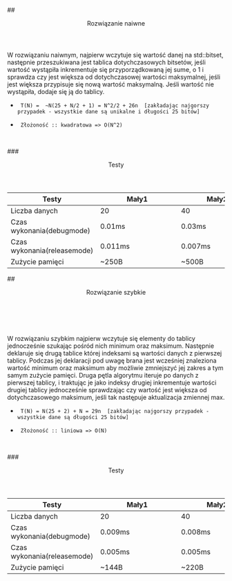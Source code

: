 ##<header> Rozwiązanie naiwne </header>

W rozwiązaniu naiwnym, najpierw wczytuje się wartość 
danej na std::bitset, następnie przeszukiwana jest tablica
dotychczasowych bitsetów, jeśli wartość wystąpiła inkrementuje 
się przyporządkowaną jej sume, o 1 i sprawdza czy jest
większa od dotychczasowej wartości maksymalnej, jeśli 
jest większa przypisuje się nową wartość maksymalną.
Jeśli wartość nie wystąpiła, dodaje się ją do tablicy.


*      T(N) =  ~N(25 + N/2 + 1) = N^2/2 + 26n  [zakładając najgorszy przypadek - wszystkie dane są unikalne i długości 25 bitów]
*      Złożoność :: kwadratowa => O(N^2)
<br />


###<header> Testy </header>
<table>
   <thead>
      <tr>
         <th>Testy</th>
         <th>Mały1</th>
         <th>Mały2</th>
         <th>Średni</th>
         <th>Duży</th>
      </tr>
   </thead>
   <tbody>
      <tr>
         <td>Liczba danych</td>
         <td>20</td>
         <td>40</td>
         <td>1000</td>
         <td>1000000&nbsp;&nbsp;&nbsp;&nbsp;&nbsp;&nbsp;&nbsp;&nbsp;&nbsp;&nbsp;&nbsp;&nbsp;&nbsp;&nbsp;&nbsp;&nbsp;&nbsp;&nbsp;&nbsp;&nbsp;&nbsp;&nbsp;</td>
      </tr>
      <tr>
         <td>Czas wykonania(debugmode)</td>
         <td>0.01ms&nbsp;&nbsp;&nbsp;&nbsp;&nbsp;&nbsp;&nbsp;&nbsp;&nbsp;&nbsp;&nbsp;&nbsp;&nbsp;&nbsp;&nbsp;&nbsp;&nbsp;&nbsp;&nbsp;&nbsp;&nbsp;&nbsp;&nbsp;&nbsp;</td>
         <td>0.03ms&nbsp;&nbsp;&nbsp;&nbsp;&nbsp;&nbsp;&nbsp;&nbsp;&nbsp;&nbsp;&nbsp;&nbsp;&nbsp;&nbsp;&nbsp;&nbsp;&nbsp;&nbsp;&nbsp;&nbsp;&nbsp;&nbsp;&nbsp;</td>
         <td>0.741ms&nbsp;&nbsp;&nbsp;&nbsp;&nbsp;&nbsp;&nbsp;&nbsp;&nbsp;&nbsp;&nbsp;&nbsp;&nbsp;&nbsp;&nbsp;&nbsp;&nbsp;&nbsp;&nbsp;&nbsp;&nbsp;</td>
         <td>6.7min</td>
      </tr>
      <tr>
         <td>Czas wykonania(releasemode)</td>
         <td>0.011ms&nbsp;&nbsp;&nbsp;&nbsp;&nbsp;&nbsp;&nbsp;&nbsp;&nbsp;&nbsp;&nbsp;&nbsp;&nbsp;&nbsp;&nbsp;&nbsp;&nbsp;&nbsp;&nbsp;&nbsp;&nbsp;&nbsp;&nbsp;&nbsp;</td>
         <td>0.007ms&nbsp;&nbsp;&nbsp;&nbsp;&nbsp;&nbsp;&nbsp;&nbsp;&nbsp;&nbsp;&nbsp;&nbsp;&nbsp;&nbsp;&nbsp;&nbsp;&nbsp;&nbsp;&nbsp;&nbsp;&nbsp;&nbsp;&nbsp;</td>
         <td>0.128ms&nbsp;&nbsp;&nbsp;&nbsp;&nbsp;&nbsp;&nbsp;&nbsp;&nbsp;&nbsp;&nbsp;&nbsp;&nbsp;&nbsp;&nbsp;&nbsp;&nbsp;&nbsp;&nbsp;&nbsp;&nbsp;</td>
         <td>15.614s</td>
      </tr>
      <tr>
        <td>Zużycie pamięci</td>
        <td> ~250B   </td>
        <td> ~500B   </td>
        <td> ~12kB   </td>
        <td> ~12MB   </td>
      </tr>
   </tbody>
</table>

##<header> Rozwiązanie szybkie</header>
<br /><br />
W rozwiązaniu szybkim najpierw wczytuje się elementy do tablicy jednocześnie szukając pośród
nich minimum oraz maksimum. Następnie deklaruje się drugą tablice której indeksami są wartości
danych z pierwszej tablicy. Podczas jej deklaracji pod uwagę brana jest wcześniej znaleziona wartość
minimum oraz maksimum aby możliwie zmniejszyć jej zakres a tym samym zużycie pamięci. Druga pętla 
algorytmu iteruje po danych z pierwszej tablicy, i traktując je jako indeksy drugiej inkrementuje 
wartości drugiej tablicy jednocześnie sprawdzając czy wartość jest większa od dotychczasowego maksimum, jeśli
tak następuje aktualizacja zmiennej max.

*      T(N) = N(25 + 2) + N = 29n  [zakładając najgorszy przypadek - wszystkie dane są długości 25 bitów]
*      Złożoność :: liniowa => O(N)


<br />

###<header> Testy</header>
<table>
   <thead>
      <tr>
         <th>Testy</th>
         <th>Mały1</th>
         <th>Mały2</th>
         <th>Średni</th>
         <th>Duży</th>
      </tr>
   </thead>
   <tbody>
      <tr>
         <td>Liczba danych</td>
         <td>20</td>
         <td>40</td>
         <td>1000</td>
         <td>1000000&nbsp;&nbsp;&nbsp;&nbsp;&nbsp;&nbsp;&nbsp;&nbsp;&nbsp;&nbsp;&nbsp;&nbsp;&nbsp;&nbsp;&nbsp;&nbsp;&nbsp;&nbsp;&nbsp;&nbsp;&nbsp;&nbsp;</td>
      </tr>
      <tr>
         <td>Czas wykonania(debugmode)</td>
         <td>0.009ms&nbsp;&nbsp;&nbsp;&nbsp;&nbsp;&nbsp;&nbsp;&nbsp;&nbsp;&nbsp;&nbsp;&nbsp;&nbsp;&nbsp;&nbsp;&nbsp;&nbsp;&nbsp;&nbsp;&nbsp;&nbsp;&nbsp;&nbsp;&nbsp;</td>
         <td>0.008ms&nbsp;&nbsp;&nbsp;&nbsp;&nbsp;&nbsp;&nbsp;&nbsp;&nbsp;&nbsp;&nbsp;&nbsp;&nbsp;&nbsp;&nbsp;&nbsp;&nbsp;&nbsp;&nbsp;&nbsp;&nbsp;&nbsp;&nbsp;</td>
         <td>0.132ms&nbsp;&nbsp;&nbsp;&nbsp;&nbsp;&nbsp;&nbsp;&nbsp;&nbsp;&nbsp;&nbsp;&nbsp;&nbsp;&nbsp;&nbsp;&nbsp;&nbsp;&nbsp;&nbsp;&nbsp;&nbsp;</td>
         <td>322.758ms</td>
      </tr>
      <tr>
         <td>Czas wykonania(releasemode)</td>
         <td>0.005ms&nbsp;&nbsp;&nbsp;&nbsp;&nbsp;&nbsp;&nbsp;&nbsp;&nbsp;&nbsp;&nbsp;&nbsp;&nbsp;&nbsp;&nbsp;&nbsp;&nbsp;&nbsp;&nbsp;&nbsp;&nbsp;&nbsp;&nbsp;&nbsp;</td>
         <td>0.005ms&nbsp;&nbsp;&nbsp;&nbsp;&nbsp;&nbsp;&nbsp;&nbsp;&nbsp;&nbsp;&nbsp;&nbsp;&nbsp;&nbsp;&nbsp;&nbsp;&nbsp;&nbsp;&nbsp;&nbsp;&nbsp;&nbsp;&nbsp;</td>
         <td>0.082ms&nbsp;&nbsp;&nbsp;&nbsp;&nbsp;&nbsp;&nbsp;&nbsp;&nbsp;&nbsp;&nbsp;&nbsp;&nbsp;&nbsp;&nbsp;&nbsp;&nbsp;&nbsp;&nbsp;&nbsp;&nbsp;</td>
         <td>130.894ms</td>
      </tr>
      <tr>
        <td>Zużycie pamięci</td>
        <td>  ~144B  </td>
        <td>  ~220B  </td>
        <td>  ~4.5kB </td>
        <td>  ~4.8MB </td>
      </tr>
   </tbody>
</table>
